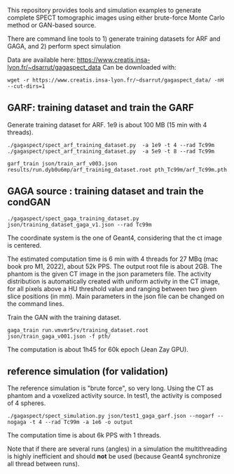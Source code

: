 

This repository provides tools and simulation examples to generate complete SPECT tomographic images using either brute-force Monte Carlo method or GAN-based source.  

There are command line tools to 1) generate training datasets for ARF and GAGA, and 2) perform spect simulation

Data are available here: https://www.creatis.insa-lyon.fr/~dsarrut/gagaspect_data
Can be downloaded with:

    wget -r https://www.creatis.insa-lyon.fr/~dsarrut/gagaspect_data/ -nH --cut-dirs=1


## GARF: training dataset and train the GARF

Generate training dataset for ARF. 1e9 is about 100 MB (15 min with 4 threads).

    ./gagaspect/spect_arf_training_dataset.py  -a 1e9 -t 4 --rad Tc99m
    ./gagaspect/spect_arf_training_dataset.py  -a 5e9 -t 8 --rad Tc99m

    garf_train json/train_arf_v003.json results/run.dyb0u6mp/arf_training_dataset.root pth_Tc99m/arf_Tc99m.pth



## GAGA source : training dataset and train the condGAN

    ./gagaspect/spect_gaga_training_dataset.py json/training_dataset_gaga_v1.json --rad Tc99m

The coordinate system is the one of Geant4, considering that the ct image is centered. 

The estimated computation time is 6 min with 4 threads for 27 MBq (mac book pro M1, 2022), about 52k PPS.
The output root file is about 2GB.
The phantom is the given CT image in the json parameters file. 
The activity distribution is automatically created with uniform activity in the CT image, for all pixels above a HU threshold value and ranging between two given slice positions (in mm). 
Main parameters in the json file can be changed on the command lines. 

Train the GAN with the training dataset. 

    gaga_train run.vmvmr5rv/training_dataset.root json/train_gaga_v001.json -f pth/

The computation is about 1h45 for 60k epoch (Jean Zay GPU). 



## reference simulation (for validation)

The reference simulation is "brute force", so very long. Using the CT as phantom and a voxelized activity source. In test1, the activity is composed of 4 spheres.  

    ./gagaspect/spect_simulation.py json/test1_gaga_garf.json --nogarf --nogaga -t 4 --rad Tc99m -a 1e6 -o output

The computation time is about 6k PPS with 1 threads. 

Note that if there are several runs (angles) in a simulation the multithreading is highly inefficient and should **not** be used (because Geant4 synchronize all thread between runs).
